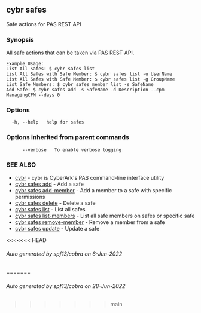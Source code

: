 ## cybr safes

Safe actions for PAS REST API

### Synopsis

All safe actions that can be taken via PAS REST API.
	
	Example Usage:
	List All Safes: $ cybr safes list
	List All Safes with Safe Member: $ cybr safes list -u UserName
	List All Safes with Safe Member: $ cybr safes list -g GroupName
	List Safe Members: $ cybr safes member list -s SafeName
	Add Safe: $ cybr safes add -s SafeName -d Description --cpm ManagingCPM --days 0

### Options

```
  -h, --help   help for safes
```

### Options inherited from parent commands

```
      --verbose   To enable verbose logging
```

### SEE ALSO

* [cybr](cybr.md)	 - cybr is CyberArk's PAS command-line interface utility
* [cybr safes add](cybr_safes_add.md)	 - Add a safe
* [cybr safes add-member](cybr_safes_add-member.md)	 - Add a member to a safe with specific permissions
* [cybr safes delete](cybr_safes_delete.md)	 - Delete a safe
* [cybr safes list](cybr_safes_list.md)	 - List all safes
* [cybr safes list-members](cybr_safes_list-members.md)	 - List all safe members on safes or specific safe
* [cybr safes remove-member](cybr_safes_remove-member.md)	 - Remove a member from a safe
* [cybr safes update](cybr_safes_update.md)	 - Update a safe

<<<<<<< HEAD
###### Auto generated by spf13/cobra on 6-Jun-2022
=======
###### Auto generated by spf13/cobra on 28-Jun-2022
>>>>>>> main
